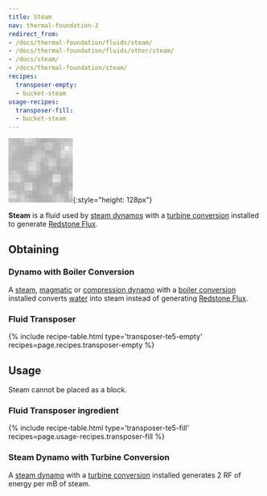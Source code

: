 ```yaml
---
title: Steam
nav: thermal-foundation-2
redirect_from:
- /docs/thermal-foundation/fluids/steam/
- /docs/thermal-foundation/fluids/other/steam/
- /docs/steam/
- /docs/thermal-foundation/steam/
recipes:
  transposer-empty:
  - bucket-steam
usage-recipes:
  transposer-fill:
  - bucket-steam
---
```


![Steam](/assets/images/thermal-foundation/steam.gif){:style="height: 128px"}


**Steam** is a fluid used by [steam dynamos](/docs/thermal-expansion-5/steam-dynamo/) with a
[turbine conversion](/docs/thermal-expansion-5/augment-turbine-conversion/) installed to generate
[Redstone Flux](/docs/redstone-flux/).


Obtaining
---------

### Dynamo with Boiler Conversion
A [steam](/docs/thermal-expansion-5/steam-dynamo/), [magmatic](/docs/thermal-expansion-5/magmatic-dynamo/) or
[compression dynamo](/docs/thermal-expansion-5/compression-dynamo/) with a [boiler
conversion](/docs/thermal-expansion-5/augment-boiler-conversion/) installed converts
[water](https://minecraft.gamepedia.com/Water) into steam instead of generating
[Redstone Flux](/docs/redstone-flux/).

### Fluid Transposer
{% include recipe-table.html type='transposer-te5-empty' recipes=page.recipes.transposer-empty %}


Usage
-----

Steam cannot be placed as a block.

### Fluid Transposer ingredient
{% include recipe-table.html type='transposer-te5-fill' recipes=page.usage-recipes.transposer-fill %}

### Steam Dynamo with Turbine Conversion
A [steam dynamo](/docs/thermal-expansion-5/steam-dynamo/) with a [turbine
conversion](/docs/thermal-expansion-5/augment-turbine-conversion/) installed generates 2 RF of
energy per mB of steam.
